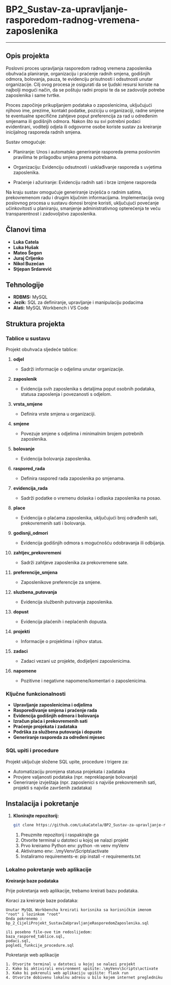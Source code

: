 # BP2_Sustav-za-upravljanje-rasporedom-radnog-vremena-zaposlenika
---

## Opis projekta

Poslovni proces upravljanja rasporedom radnog vremena zaposlenika obuhvaća planiranje, organizaciju i praćenje radnih smjena, godišnjih odmora, bolovanja, pauza, te evidenciju prisutnosti i odsutnosti unutar organizacije. Cilj ovog procesa je osigurati da se ljudski resursi koriste na najbolji mogući način, da se poštuju radni propisi te da se zadovolje potrebe zaposlenika i same tvrtke. 

Proces započinje prikupljanjem podataka o zaposlenicima, uključujući njihovo ime, prezime, kontakt podatke, poziciju u organizaciji, radne smjene te eventualne specifične zahtjeve poput preferencija za rad u određenim smjenama ili godišnjih odmora. Nakon što su svi potrebni podaci evidentirani, voditelji odjela ili odgovorne osobe koriste sustav za kreiranje inicijalnog rasporeda radnih smjena.  

Sustav omogućuje:   

- Planiranje: Unos i automatsko generiranje rasporeda prema poslovnim pravilima te prilagodbu smjena prema potrebama.   

- Organizaciju: Evidenciju odsutnosti i usklađivanje rasporeda s uvjetima zaposlenika.   

- Praćenje i ažuriranje: Evidenciju radnih sati i brze izmjene rasporeda  

Na kraju sustav omogućuje generiranje izvješća o radnim satima, prekovremenom radu i drugim ključnim informacijama. Implementacija ovog poslovnog procesa u sustavu donosi brojne koristi, uključujući povećanje učinkovitosti u planiranju, smanjenje administrativnog opterećenja te veću transparentnost i zadovoljstvo zaposlenika.

## Članovi tima
- **Luka Catela**
- **Luka Hušak**
- **Mateo Šegon**
- **Juraj Crljenko**
- **Nikol Buzećan**
- **Stjepan Srdarević**
## Tehnologije
- **RDBMS:** MySQL
- **Jezik:** SQL za definiranje, upravljanje i manipulaciju podacima
- **Alati:** MySQL Workbench i VS Code

## Struktura projekta

### Tablice u sustavu
Projekt obuhvaća sljedeće tablice:

1. **odjel**
   - Sadrži informacije o odjelima unutar organizacije.

2. **zaposlenik**
   - Evidencija svih zaposlenika s detaljima poput osobnih podataka, statusa zaposlenja i povezanosti s odjelom.

3. **vrsta_smjene**
   - Definira vrste smjena u organizaciji.

4. **smjene**
   - Povezuje smjene s odjelima i minimalnim brojem potrebnih zaposlenika.

5. **bolovanje**
   - Evidencija bolovanja zaposlenika.

6. **raspored_rada**
   - Definira raspored rada zaposlenika po smjenama.

7. **evidencija_rada**
   - Sadrži podatke o vremenu dolaska i odlaska zaposlenika na posao.

8. **place**
   - Evidencija o plaćama zaposlenika, uključujući broj odrađenih sati, prekovremenih sati i bolovanja.

9. **godisnji_odmori**
   - Evidencija godišnjih odmora s mogućnošću odobravanja ili odbijanja.

10. **zahtjev_prekovremeni**
    - Sadrži zahtjeve zaposlenika za prekovremene sate.

11. **preferencije_smjena**
    - Zaposlenikove preferencije za smjene.

12. **sluzbena_putovanja**
    - Evidencija službenih putovanja zaposlenika.

13. **dopust**
    - Evidencija plaćenih i neplaćenih dopusta.

14. **projekti**
    - Informacije o projektima i njihov status.

15. **zadaci**
    - Zadaci vezani uz projekte, dodijeljeni zaposlenicima.

16. **napomene**
    - Pozitivne i negativne napomene/komentari o zaposlenicima.

### Ključne funkcionalnosti
- **Upravljanje zaposlenicima i odjelima**
- **Raspoređivanje smjena i praćenje rada**
- **Evidencija godišnjih odmora i bolovanja**
- **Izračun plaća i prekovremenih sati**
- **Praćenje projekata i zadataka**
- **Podrška za službena putovanja i dopuste**
- **Generiranje rasporeda za određeni mjesec**


### SQL upiti i procedure
Projekt uključuje složene SQL upite, procedure i trigere za:
- Automatizaciju promjena statusa projekata i zadataka
- Provjere valjanosti podataka (npr. nepreklapanje bolovanja)
- Generiranje izvještaja (npr. zaposlenici s najviše prekovremenih sati, projekti s najviše završenih zadataka)

## Instalacija i pokretanje

1. **Klonirajte repozitorij:**
   ```bash
   git clone https://github.com/LukaCatela/BP2_Sustav-za-upravljanje-rasporedom-radnog-vremena-zaposlenika.git
   ```


    1. Preuzmite repozitorij i raspakirajte ga
    2. Otvorite terminal u datoteci u kojoj se nalazi projekt
    3. Prvo kreiramo Python env: python -m venv myVenv
    4. Aktiviramo env: .\myVenv\Scripts\activate
    5. Instaliramo requirements-e: pip install -r requirements.txt

### Lokalno pokretanje web aplikacije

**Kreiranje baze podataka**

Prije pokretanja web aplikacije, trebamo kreirati bazu podataka.

Koraci za kreiranje baze podataka:

    Unutar MySQL Workbencha kreirati korisnika sa korisničkim imenom "root" i lozinkom "root"
    Onda pokrenemo : bp_2_CijeliProjekt_SustavZaUpravljanjeRasporedomZaposlenika.sql

    ili posebno file-ove tim redoslijedom:
    baza_raspored_tablice.sql,
    podaci.sql,
    pogledi_funkcije_procedure.sql

Pokretanje web aplikacije

    1. Otvorite terminal u datoteci u kojoj se nalazi projekt
    2. Kako bi aktivirali environment upišite:.\myVenv\Scripts\activate
    3. Kako bi pokrenuli web aplikaciju upišite: flask run
    4. Otvorite dobivenu lokalnu adresu u bilo kojem internet pregledniku
